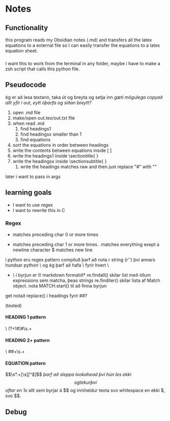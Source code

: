 # Notes
## Functionality
this program reads my Obsidian notes (.md) and transfers all the latex equations to a external file so I can easily transfer the equations to a latex equation sheet.
###
I want this to work from the terminal in any folder, maybe i have to make a zsh script that calls this python file.

## Pseudocode
ég er að lesa textann, taka út og breyta og setja inn
*gæti mögulega copyað allt yfir í out, eytt óþarfa og síðan breytt?*

1. open .md file
3. make/open out.tex/out.txt file
4. when read .md
   1. find headings1
   2. find headingsx smaller than 1
   3. find equations 
5. sort the equations in order between headings
6. write the contents between equations inside \[    \]
7. write the headings1 inside \sectiontitle{      }
8. write the headingsx inside \sectionsubtitle{    }
   1. write the headings matches raw and then just replace "#" with ""

later i want to pass in args
## learning goals
- I want to use regex
- I want to rewrite this in C

### Regex
* matches preceding char 0 or more times
+ matches preceding char 1 or more times
. matches everything exept a newline character
$ matches new line 

í python eru regex pattern compiluð
þarf að nota r string (r'') því annars hundsar python \ og ég þarf að hafa \\ fyrir hvert \
* \ í byrjun er f/ markdown formatið*
re.findall() skilar list með öllum expressions sem matcha, þeas strings
re.finditer() skilar lista af Match object. nota MATCH.start() til að finna byrjun

get notað replace() í headings fyrir ##?

(tested)
#### HEADING 1 pattern
\ (?<!#)#\s.+
#### HEADING 2+ pattern
\ ##+\s.+
#### EQUATION pattern
\$\$\s*.+[\s]*[^\$]*\$\$
*þarf að sleppa lookahead því hún les ekki $$ og tekur því $$ oftar en 1x*
allt sem byrjar á $$ og inniheldur texta svo whitespace en ekki $, svo $$.
## Debug
